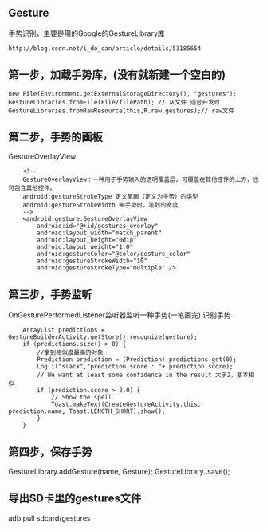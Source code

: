 ## Gesture
手势识别，主要是用的Google的GestureLibrary库
```
http://blog.csdn.net/i_do_can/article/details/53185654
```
## 第一步，加载手势库，(没有就新建一个空白的)
    new File(Environment.getExternalStorageDirectory(), "gestures");
    GestureLibraries.fromFile(File/filePath); // 从文件 适合开发时
    GestureLibraries.fromRawResource(this,R.raw.gestures);// raw文件
## 第二步，手势的画板
GestureOverlayView
```
    <!--
    GestureOverlayView：一种用于手势输入的透明覆盖层，可覆盖在其他控件的上方，也可包含其他控件。
    android:gestureStrokeType 定义笔画（定义为手势）的类型
    android:gestureStrokeWidth 画手势时，笔划的宽度
    -->
    <android.gesture.GestureOverlayView
        android:id="@+id/gestures_overlay"
        android:layout_width="match_parent"
        android:layout_height="0dip"
        android:layout_weight="1.0"
        android:gestureColor="@color/gesture_color"
        android:gestureStrokeWidth="10"
        android:gestureStrokeType="multiple" />

```

## 第三步，手势监听
OnGesturePerformedListener监听器监听一种手势(一笔画完)
识别手势
```
    ArrayList predictions = GestureBuilderActivity.getStore().recognize(gesture);
    if (predictions.size() > 0) {
        //拿到相似度最高的对象
        Prediction prediction = (Prediction) predictions.get(0);
        Log.i("slack","prediction.score : "+ prediction.score);
        // We want at least some confidence in the result 大于2，基本相似
        if (prediction.score > 2.0) {
            // Show the spell
            Toast.makeText(CreateGestureActivity.this, prediction.name, Toast.LENGTH_SHORT).show();
        }
    }
```

## 第四步，保存手势
GestureLibrary.addGesture(name, Gesture);
GestureLibrary..save();


## 导出SD卡里的gestures文件
adb pull sdcard/gestures
